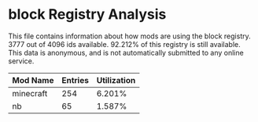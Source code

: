 # block Registry Analysis

This file contains information about how mods are using the block registry. 3777
out of 4096 ids available. 92.212% of this registry is still available. This
data is anonymous, and is not automatically submitted to any online service.


| Mod Name  | Entries | Utilization |
|-----------|---------|-------------|
| minecraft | 254     | 6.201%      |
| nb        | 65      | 1.587%      |
